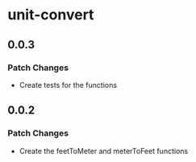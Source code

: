 # unit-convert

## 0.0.3

### Patch Changes

- Create tests for the functions

## 0.0.2

### Patch Changes

- Create the feetToMeter and meterToFeet functions
